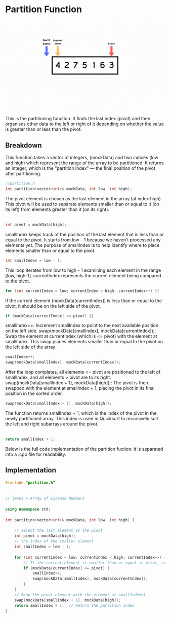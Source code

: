 # Partition Function

<p align="center">
<img src="/docs/assets/Partitioning.gif" alt="partitioning" >
</p>

This is the partitioning function. It finds the last index (pivot) and then organises other data to the left or right of it depending on whether the value is greater than or less than the pivot.

## Breakdown

This function takes a vector of integers, (mockData) and two indices (low and high) which represent the range of the array to be partitioned.
It returns an integer, which is the "partition index" — the final position of the pivot after partitioning.

```cpp
//partition.h
int partition(vector<int>& mockData, int low, int high);

```
The pivot element is chosen as the last element in the array (at index high).
This pivot will be used to separate elements smaller than or equal to it (on its left) from elements greater than it (on its right).

```cpp

int pivot = mockData[high];

```

smallIndex keeps track of the position of the last element that is less than or equal to the pivot.
It starts from low - 1 because we haven’t processed any elements yet. The purpose of smallIndex is to help identify where to place elements smaller than or equal to the pivot.

```cpp
int smallIndex = low - 1;

```
This loop iterates from low to high - 1 examining each element in the range [low, high-1].
currentIndex represents the current element being compared to the pivot.

```cpp
for (int currentIndex = low; currentIndex < high; currentIndex++) {}

```

If the current element (mockData[currentIndex]) is less than or equal to the pivot, it should be on the left side of the pivot.

```cpp
if (mockData[currentIndex] <= pivot) {}

```
smallIndex++: Increment smallIndex to point to the next available position on the left side.
swap(mockData[smallIndex], mockData[currentIndex]);: Swap the element at currentIndex (which is <= pivot) with the element at smallIndex.
This swap places elements smaller than or equal to the pivot on the left side of the array

```cpp
smallIndex++;
swap(mockData[smallIndex], mockData[currentIndex]);

```
After the loop completes, all elements <= pivot are positioned to the left of smallIndex, and all elements > pivot are to its right.
swap(mockData[smallIndex + 1], mockData[high]);: The pivot is then swapped with the element at smallIndex + 1, placing the pivot in its final position in the sorted order.

```cpp
swap(mockData[smallIndex + 1], mockData[high]);

``` 
The function returns smallIndex + 1, which is the index of the pivot in the newly partitioned array.
This index is used in Quicksort to recursively sort the left and right subarrays around the pivot.

```cpp

return smallIndex + 1;

```
Below is the full code implementation of the partition fuction. it is separated into a .cpp file for readability.

## Implementation
```cpp
#include "partition.h"


// lNums = Array of License Numbers 

using namespace std;

int partition(vector<int>& mockData, int low, int high) {

    // select the last element as the pivot
    int pivot = mockData[high];
    // the index of the smaller element
    int smallIndex = low - 1;        

    for (int currentIndex = low; currentIndex < high; currentIndex++) {
        // If the current element is smaller than or equal to pivot, swap data.
        if (mockData[currentIndex] <= pivot) {
            smallIndex++;  
            swap(mockData[smallIndex], mockData[currentIndex]);
        }
    }
    // Swap the pivot element with the element at smallIndex+1
    swap(mockData[smallIndex + 1], mockData[high]);
    return smallIndex + 1;  // Return the partition index
}

```
